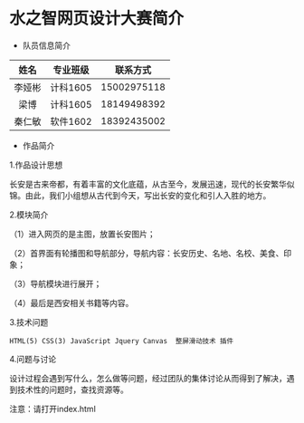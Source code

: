 水之智网页设计大赛简介
===
* 队员信息简介

|   姓名    |       专业班级       |      联系方式     |
|:-------:|:-------------:  | :----------:|
|   李娅彬  |     计科1605   | 15002975118     |
|   梁博  |     计科1605   |   18149498392   |
|   秦仁敏  |     软件1602   |  18392435002    |

* 作品简介  

1.作品设计思想  

长安是古来帝都，有着丰富的文化底蕴，从古至今，发展迅速，现代的长安繁华似锦。由此，我们小组想从古代到今天，写出长安的变化和引人入胜的地方。  

2.模块简介  

（1）进入网页的是主图，放置长安图片；  

（2）首界面有轮播图和导航部分，导航内容：长安历史、名地、名校、美食、印象；  

（3）导航模块进行展开；  

（4）最后是西安相关书籍等内容。  

3.技术问题  

```
HTML(5) CSS(3) JavaScript Jquery Canvas  整屏滑动技术 插件
```
4.问题与讨论  

设计过程会遇到写什么，怎么做等问题，经过团队的集体讨论从而得到了解决，遇到技术性的问题时，查找资源等。  

注意：请打开index.html  


